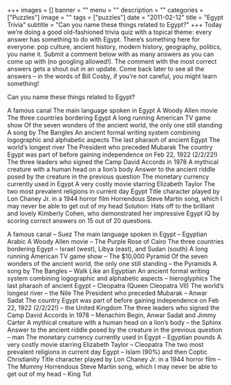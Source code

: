 +++
images = []
banner = ""
menu = ""
description = ""
categories = ["Puzzles"]
image = ""
tags = ["puzzles"]
date = "2011-02-12"
title = "Egypt Trivia"
subtitle = "Can you name these things related to Egypt?"
+++
Today we’re doing a good old-fashioned trivia quiz with a topical theme: every answer has something to do with Egypt. There’s something here for everyone: pop culture, ancient history, modern history, geography, politics, you name it. Submit a comment below with as many answers as you can come up with (no googling allowed!). The comment with the most correct answers gets a shout out in an update. Come back later to see all the answers – in the words of Bill Cosby, if you’re not careful, you might learn something!

Can you name these things related to Egypt?

A famous canal
The main language spoken in Egypt
A Woody Allen movie
The three countries bordering Egypt
A long running American TV game show
Of the seven wonders of the ancient world, the only one still standing
A song by The Bangles
An ancient formal writing system combining logographic and alphabetic aspects
The last pharaoh of ancient Egypt
The world’s longest river
The President who preceded Mubarak
The country Egypt was part of before gaining independence on Feb 22, 1922 (2/2/22!)
The three leaders who signed the Camp David Accords in 1978
A mythical creature with a human head on a lion’s body
Answer to the ancient riddle posed by the creature in the previous question
The monetary currency currently used in Egypt
A very costly movie starring Elizabeth Taylor
The two most prevalent religions in current day Egypt
Title character played by Lon Chaney Jr. in a 1944 horror film
Horrendous Steve Martin song, which I may never be able to get out of my head
Solution: Hats off to the brilliant and lovely Kimberly Cohen, who demonstrated her impressive Egypt IQ by scoring correct answers on 15 out of 20 questions.

A famous canal – Suez
The main language spoken in Egypt – Egyptian Arabic
A Woody Allen movie – The Purple Rose of Cairo
The three countries bordering Egypt – Israel (west), Libya (east), and Sudan (south)
A long running American TV game show – The $10,000 Pyramid
Of the seven wonders of the ancient world, the only one still standing – the Pyramids
A song by The Bangles – Walk Like an Egyptian
An ancient formal writing system combining logographic and alphabetic aspects – hieroglyphics
The last pharaoh of ancient Egypt – Cleopatra (Queen Cleopatra VII)
The world’s longest river – the Nile
The President who preceded Mubarak – Anwar Sadat
The country Egypt was part of before gaining independence on Feb 22, 1922 (2/2/22!) – the United Kingdom
The three leaders who signed the Camp David Accords in 1978 – Menachim Begin, Anwar Sadat and Jimmy Carter
A mythical creature with a human head on a lion’s body – the Sphinx
Answer to the ancient riddle posed by the creature in the previous question – man
The monetary currency currently used in Egypt – Egyptian pounds
A very costly movie starring Elizabeth Taylor – Cleopatra
The two most prevalent religions in current day Egypt – Islam (90%) and then Coptic Christianity
Title character played by Lon Chaney Jr. in a 1944 horror film – The Mummy
Horrendous Steve Martin song, which I may never be able to get out of my head – King Tut
